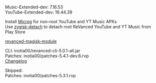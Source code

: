 Music-Extended-dev: 7.16.53  
YouTube-Extended-dev: 19.44.39  

Install [Microg](https://github.com/ReVanced/GmsCore/releases) for non-root YouTube and YT Music APKs  
Use [zygisk-detach](https://github.com/j-hc/zygisk-detach) to detach root ReVanced YouTube and YT Music from Play Store  

[revanced-magisk-module](https://github.com/j-hc/revanced-magisk-module)
  
CLI: inotia00/revanced-cli-5.0.1-all.jar  
Patches: inotia00/patches-5.4.1-dev.6.rvp  
[Changelog](https://github.com/inotia00/revanced-patches/releases/tag/v5.4.1-dev.6)  

Skipped:  
Patches: inotia00/patches-5.3.1.rvp    
